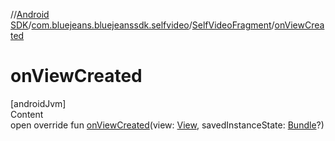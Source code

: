 //[Android SDK](../../../index.md)/[com.bluejeans.bluejeanssdk.selfvideo](../index.md)/[SelfVideoFragment](index.md)/[onViewCreated](on-view-created.md)



# onViewCreated  
[androidJvm]  
Content  
open override fun [onViewCreated](on-view-created.md)(view: [View](https://developer.android.com/reference/kotlin/android/view/View.html), savedInstanceState: [Bundle](https://developer.android.com/reference/kotlin/android/os/Bundle.html)?)  



